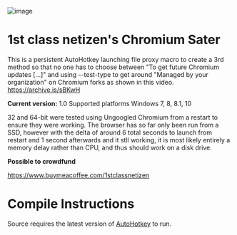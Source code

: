 ![image](https://github.com/balloonguy/ChromiumSater/assets/4008588/06e82906-ef1c-421d-8341-7fbdd6be3a18)

# 1st class netizen's Chromium Sater
This is a persistent AutoHotkey launching file proxy macro to create a 3rd method so that no one has to choose between "To get future Chromium updates [...]" and using --test-type to get around "Managed by your organization" on Chromium forks as shown in this video.
https://archive.is/sBKwH

**Current version:** 1.0
Supported platforms
Windows 7, 8, 8.1, 10

32 and 64-bit were tested using Ungoogled Chromium from a restart to ensure they were working. The browser has so far only been run from a SSD, however with the delta of around 6 total seconds to launch from restart and 1 second afterwards and it stll working, it is most likely entirely a memory delay rather than CPU, and thus should work on a disk drive.

**Possible to crowdfund**

https://www.buymeacoffee.com/1stclassnetizen

# Compile Instructions

Source requires the latest version of [AutoHotkey](https://www.autohotkey.com/) to run.
